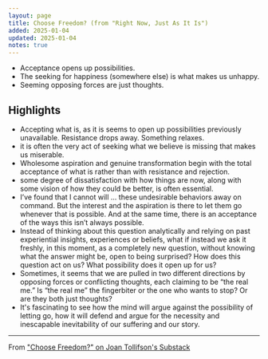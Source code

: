 ```yaml
---
layout: page
title: Choose Freedom? (from "Right Now, Just As It Is")
added: 2025-01-04
updated: 2025-01-04
notes: true
---
```


- Acceptance opens up possibilities.
- The seeking for happiness (somewhere else) is what makes us unhappy.
- Seeming opposing forces are just thoughts.

## Highlights

- Accepting what is, as it is seems to open up possibilities previously unavailable. Resistance drops away. Something relaxes.
- it is often the very act of seeking what we believe is missing that makes us miserable.
- Wholesome aspiration and genuine transformation begin with the total acceptance of what is rather than with resistance and rejection.
- some degree of dissatisfaction with how things are now, along with some vision of how they could be better, is often essential.
- I’ve found that I cannot will ... these undesirable behaviors away on command. But the interest and the aspiration is there to let them go whenever that is possible. And at the same time, there is an acceptance of the ways this isn’t always possible.
- Instead of thinking about this question analytically and relying on past experiential insights, experiences or beliefs, what if instead we ask it freshly, in this moment, as a completely new question, without knowing what the answer might be, open to being surprised? How does this question act on us? What possibility does it open up for us?
- Sometimes, it seems that we are pulled in two different directions by opposing forces or conflicting thoughts, each claiming to be “the real me.” Is “the real me” the fingerbiter or the one who wants to stop? Or are they both just thoughts?
- It's fascinating to see how the mind will argue against the possibility of letting go, how it will defend and argue for the necessity and inescapable inevitability of our suffering and our story.

---

From ["Choose Freedom?" on Joan Tollifson's Substack](https://joantollifson.substack.com/p/choose-freedom)